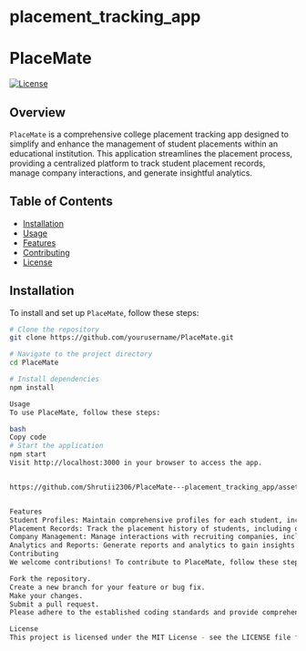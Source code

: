 # placement_tracking_app

# PlaceMate

[![License](https://img.shields.io/badge/license-MIT-blue.svg)](LICENSE)

## Overview

`PlaceMate` is a comprehensive college placement tracking app designed to simplify and enhance the management of student placements within an educational institution. This application streamlines the placement process, providing a centralized platform to track student placement records, manage company interactions, and generate insightful analytics.

## Table of Contents

- [Installation](#installation)
- [Usage](#usage)
- [Features](#features)
- [Contributing](#contributing)
- [License](#license)

## Installation

To install and set up `PlaceMate`, follow these steps:

```bash
# Clone the repository
git clone https://github.com/yourusername/PlaceMate.git

# Navigate to the project directory
cd PlaceMate

# Install dependencies
npm install

Usage
To use PlaceMate, follow these steps:

bash
Copy code
# Start the application
npm start
Visit http://localhost:3000 in your browser to access the app.


https://github.com/Shrutii2306/PlaceMate---placement_tracking_app/assets/96549823/9aff180a-8f68-4e28-9a8f-3481e217de52


Features
Student Profiles: Maintain comprehensive profiles for each student, including academic achievements, skills, and preferences.
Placement Records: Track the placement history of students, including details about companies, job roles, and placement dates.
Company Management: Manage interactions with recruiting companies, including contact information and historical data.
Analytics and Reports: Generate reports and analytics to gain insights into placement trends, success rates, and areas for improvement.
Contributing
We welcome contributions! To contribute to PlaceMate, follow these steps:

Fork the repository.
Create a new branch for your feature or bug fix.
Make your changes.
Submit a pull request.
Please adhere to the established coding standards and provide comprehensive documentation for new features.

License
This project is licensed under the MIT License - see the LICENSE file for details.

